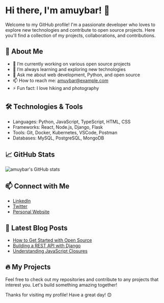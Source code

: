 
# Hi there, I'm amuybar! 👋

Welcome to my GitHub profile! I'm a passionate developer who loves to explore new technologies and contribute to open source projects. Here you'll find a collection of my projects, collaborations, and contributions.

## 🚀 About Me

- 🔭 I’m currently working on various open source projects
- 🌱 I’m always learning and exploring new technologies
- 💬 Ask me about web development, Python, and open source
- 📫 How to reach me: amuybar@example.com
- ⚡ Fun fact: I love hiking and photography

## 🛠️ Technologies & Tools

- Languages: Python, JavaScript, TypeScript, HTML, CSS
- Frameworks: React, Node.js, Django, Flask
- Tools: Git, Docker, Kubernetes, VSCode, Postman
- Databases: MySQL, PostgreSQL, MongoDB

## 📈 GitHub Stats

![amuybar's GitHub stats](https://github-readme-stats.vercel.app/api?username=amuybar&show_icons=true&theme=radical)

## 📫 Connect with Me

- [LinkedIn](https://www.linkedin.com/in/amuybar)
- [Twitter](https://twitter.com/amuybar)
- [Personal Website](https://www.amuybar.dev)

## 📝 Latest Blog Posts

<!-- BLOG-POST-LIST:START -->
- [How to Get Started with Open Source](https://www.amuybar.dev/blog/get-started-with-open-source)
- [Building a REST API with Django](https://www.amuybar.dev/blog/building-rest-api-with-django)
- [Understanding JavaScript Closures](https://www.amuybar.dev/blog/understanding-javascript-closures)
<!-- BLOG-POST-LIST:END -->

## 🔥 My Projects


Feel free to check out my repositories and contribute to any projects that interest you. Let's build something amazing together!

Thanks for visiting my profile! Have a great day! 😊

